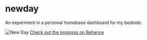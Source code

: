 # newday
An experiment in a personal homebase dashboard for my bedside.

![](https://mir-s3-cdn-cf.behance.net/project_modules/1400/bfa19833226467.56a51c4aa84d0.jpg "New Day")
[Check out the progress on Behance](https://www.behance.net/gallery/33226467/Bedside-10)
